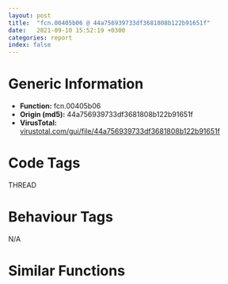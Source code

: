 ```yaml
---
layout: post
title:  "fcn.00405b06 @ 44a756939733df3681808b122b91651f"
date:   2021-09-10 15:52:19 +0300
categories: report
index: false
---
```


# Generic Information
- **Function:** fcn.00405b06
- **Origin (md5):** 44a756939733df3681808b122b91651f
- **VirusTotal:** [virustotal.com/gui/file/44a756939733df3681808b122b91651f][virustotal_ref]

# Code Tags
<span class="tag" id="THREAD">THREAD</span>


# Behaviour Tags
<span class="bhv-tag" id="na">N/A</span>

# Similar Functions
<script type="text/javascript" src="https://www.gstatic.com/charts/loader.js"></script>
<script type="text/javascript">

    google.charts.load('current', {'packages':['corechart']});
    google.charts.setOnLoadCallback(drawChart);

    function drawChart() {
    var data = new google.visualization.DataTable();
        data.addColumn('number', 'X');
        data.addColumn('number', 'Y');
        data.addColumn({type: 'string', role: 'tooltip', 'p': {'html': true}});
        data.addColumn({'type': 'string', 'role': 'style'});
        
        data.addRows([
    [28.739412307739258, -756.7067260742188, '<b><a href="/report/fcn.00405b06@44a756939733df3681808b122b91651f">fcn.00405b06</a><br>@44a756939733df3681808b122b91651f</b><br>push 8<br>mov eax, 0x45178b<br>call fcn.0044b43d<br>mov edi, dword[0x477f88]<br>add edi, 0x10<br>mov dword[ebp-0x14], edi<br>xor ebx, ebx<br>push edi<br>mov dword[ebp-4], ebx<br>call dword[sym.imp.KERNEL32.dll_EnterCriticalSection]<br>mov byte[ebp-0x10], 1<br>call dword[sym.imp.KERNEL32.dll_GetCurrentThreadId]<br>mov esi, dword[0x477ff0]<br>mov ecx, dword[esi+8]<br>test ecx, ecx<br>jle 0x405b4f<br>mov edx, dword[esi]<br>cmp dword[edx], eax<br>je 0x405b52<br>inc ebx<br>add edx, 4<br>cmp ebx, ecx<br>jl 0x405b43<br>or ebx, 0xffffffff<br>cmp ebx, 0xffffffff<br>jne 0x405b5b<br>xor esi, esi<br>jmp 0x405b62<br>call fcn.00405a68<br>mov esi, eax<br>push edi<br>call dword[sym.imp.KERNEL32.dll_LeaveCriticalSection]<br>mov eax, esi<br>call fcn.0044b515<br>ret <br><eoc> ', 'point { fill-color: #e0440e; }'],
[-5.29856538772583, 440.8980407714844, '<b><a href="/report/fcn.00406d4f@f5b8476c36459986b226c45654aeb016">fcn.00406d4f</a><br>@f5b8476c36459986b226c45654aeb016</b><br>push 8<br>mov eax, 0x45b1b9<br>call fcn.00454e47<br>mov edi, dword[0x480fc8]<br>add edi, 0x10<br>mov dword[ebp-0x14], edi<br>xor ebx, ebx<br>push edi<br>mov dword[ebp-4], ebx<br>call dword[sym.imp.KERNEL32.dll_EnterCriticalSection]<br>mov byte[ebp-0x10], 1<br>call dword[sym.imp.KERNEL32.dll_GetCurrentThreadId]<br>mov esi, dword[0x481030]<br>mov ecx, dword[esi+8]<br>test ecx, ecx<br>jle 0x406d98<br>mov edx, dword[esi]<br>cmp dword[edx], eax<br>je 0x406d9b<br>inc ebx<br>add edx, 4<br>cmp ebx, ecx<br>jl 0x406d8c<br>or ebx, 0xffffffff<br>cmp ebx, 0xffffffff<br>jne 0x406da4<br>xor esi, esi<br>jmp 0x406dab<br>call fcn.00406cb1<br>mov esi, eax<br>push edi<br>call dword[sym.imp.KERNEL32.dll_LeaveCriticalSection]<br>mov eax, esi<br>call fcn.00454f1f<br>ret <br><eoc> ', 'null'],
[392.65350341796875, 433.5162048339844, '<b><a href="/report/fcn.00405b06@a314f14b11fc4f772a3e30c11b5cb1d4">fcn.00405b06</a><br>@a314f14b11fc4f772a3e30c11b5cb1d4</b><br>push 8<br>mov eax, 0x45178b<br>call fcn.0044b43d<br>mov edi, dword[0x477f88]<br>add edi, 0x10<br>mov dword[ebp-0x14], edi<br>xor ebx, ebx<br>push edi<br>mov dword[ebp-4], ebx<br>call dword[sym.imp.KERNEL32.dll_EnterCriticalSection]<br>mov byte[ebp-0x10], 1<br>call dword[sym.imp.KERNEL32.dll_GetCurrentThreadId]<br>mov esi, dword[0x477ff0]<br>mov ecx, dword[esi+8]<br>test ecx, ecx<br>jle 0x405b4f<br>mov edx, dword[esi]<br>cmp dword[edx], eax<br>je 0x405b52<br>inc ebx<br>add edx, 4<br>cmp ebx, ecx<br>jl 0x405b43<br>or ebx, 0xffffffff<br>cmp ebx, 0xffffffff<br>jne 0x405b5b<br>xor esi, esi<br>jmp 0x405b62<br>call fcn.00405a68<br>mov esi, eax<br>push edi<br>call dword[sym.imp.KERNEL32.dll_LeaveCriticalSection]<br>mov eax, esi<br>call fcn.0044b515<br>ret <br><eoc> ', 'null'],
[654.5335693359375, 181.49478149414062, '<b><a href="/report/fcn.00405b06@e3d061f479f25b8f541d0905c967999c">fcn.00405b06</a><br>@e3d061f479f25b8f541d0905c967999c</b><br>push 8<br>mov eax, 0x45178b<br>call fcn.0044b43d<br>mov edi, dword[0x477f88]<br>add edi, 0x10<br>mov dword[ebp-0x14], edi<br>xor ebx, ebx<br>push edi<br>mov dword[ebp-4], ebx<br>call dword[sym.imp.KERNEL32.dll_EnterCriticalSection]<br>mov byte[ebp-0x10], 1<br>call dword[sym.imp.KERNEL32.dll_GetCurrentThreadId]<br>mov esi, dword[0x477ff0]<br>mov ecx, dword[esi+8]<br>test ecx, ecx<br>jle 0x405b4f<br>mov edx, dword[esi]<br>cmp dword[edx], eax<br>je 0x405b52<br>inc ebx<br>add edx, 4<br>cmp ebx, ecx<br>jl 0x405b43<br>or ebx, 0xffffffff<br>cmp ebx, 0xffffffff<br>jne 0x405b5b<br>xor esi, esi<br>jmp 0x405b62<br>call fcn.00405a68<br>mov esi, eax<br>push edi<br>call dword[sym.imp.KERNEL32.dll_LeaveCriticalSection]<br>mov eax, esi<br>call fcn.0044b515<br>ret <br><eoc> ', 'null'],
[137.60879516601562, 131.27407836914062, '<b><a href="/report/fcn.00405b06@b8b9cf6862b0d68d10750002e5baaf97">fcn.00405b06</a><br>@b8b9cf6862b0d68d10750002e5baaf97</b><br>push 8<br>mov eax, 0x45178b<br>call fcn.0044b43d<br>mov edi, dword[0x477f88]<br>add edi, 0x10<br>mov dword[ebp-0x14], edi<br>xor ebx, ebx<br>push edi<br>mov dword[ebp-4], ebx<br>call dword[sym.imp.KERNEL32.dll_EnterCriticalSection]<br>mov byte[ebp-0x10], 1<br>call dword[sym.imp.KERNEL32.dll_GetCurrentThreadId]<br>mov esi, dword[0x477ff0]<br>mov ecx, dword[esi+8]<br>test ecx, ecx<br>jle 0x405b4f<br>mov edx, dword[esi]<br>cmp dword[edx], eax<br>je 0x405b52<br>inc ebx<br>add edx, 4<br>cmp ebx, ecx<br>jl 0x405b43<br>or ebx, 0xffffffff<br>cmp ebx, 0xffffffff<br>jne 0x405b5b<br>xor esi, esi<br>jmp 0x405b62<br>call fcn.00405a68<br>mov esi, eax<br>push edi<br>call dword[sym.imp.KERNEL32.dll_LeaveCriticalSection]<br>mov eax, esi<br>call fcn.0044b515<br>ret <br><eoc> ', 'null'],
[176.01968383789062, 770.2589111328125, '<b><a href="/report/fcn.00405b06@c6d5547a6b11db0106596d8a93b709be">fcn.00405b06</a><br>@c6d5547a6b11db0106596d8a93b709be</b><br>push 8<br>mov eax, 0x45178b<br>call fcn.0044b43d<br>mov edi, dword[0x477f88]<br>add edi, 0x10<br>mov dword[ebp-0x14], edi<br>xor ebx, ebx<br>push edi<br>mov dword[ebp-4], ebx<br>call dword[sym.imp.KERNEL32.dll_EnterCriticalSection]<br>mov byte[ebp-0x10], 1<br>call dword[sym.imp.KERNEL32.dll_GetCurrentThreadId]<br>mov esi, dword[0x477ff0]<br>mov ecx, dword[esi+8]<br>test ecx, ecx<br>jle 0x405b4f<br>mov edx, dword[esi]<br>cmp dword[edx], eax<br>je 0x405b52<br>inc ebx<br>add edx, 4<br>cmp ebx, ecx<br>jl 0x405b43<br>or ebx, 0xffffffff<br>cmp ebx, 0xffffffff<br>jne 0x405b5b<br>xor esi, esi<br>jmp 0x405b62<br>call fcn.00405a68<br>mov esi, eax<br>push edi<br>call dword[sym.imp.KERNEL32.dll_LeaveCriticalSection]<br>mov eax, esi<br>call fcn.0044b515<br>ret <br><eoc> ', 'null'],
[-341.4139099121094, -543.9425048828125, '<b><a href="/report/fcn.00405ff9@c077742bdc6d4f2c0ca7d0e2a6a94acf">fcn.00405ff9</a><br>@c077742bdc6d4f2c0ca7d0e2a6a94acf</b><br>push 8<br>mov eax, 0x459e17<br>call fcn.00453ae0<br>mov edi, dword[0x47ff68]<br>add edi, 0x10<br>mov dword[ebp-0x14], edi<br>xor ebx, ebx<br>push edi<br>mov dword[ebp-4], ebx<br>call dword[sym.imp.KERNEL32.dll_EnterCriticalSection]<br>mov byte[ebp-0x10], 1<br>call dword[sym.imp.KERNEL32.dll_GetCurrentThreadId]<br>mov esi, dword[0x47ffd0]<br>mov ecx, dword[esi+8]<br>test ecx, ecx<br>jle 0x406042<br>mov edx, dword[esi]<br>cmp dword[edx], eax<br>je 0x406045<br>inc ebx<br>add edx, 4<br>cmp ebx, ecx<br>jl 0x406036<br>or ebx, 0xffffffff<br>cmp ebx, 0xffffffff<br>jne 0x40604e<br>xor esi, esi<br>jmp 0x406055<br>call fcn.00405f5b<br>mov esi, eax<br>push edi<br>call dword[sym.imp.KERNEL32.dll_LeaveCriticalSection]<br>mov eax, esi<br>call fcn.00453bb8<br>ret <br><eoc> ', 'null'],
[-396.9105224609375, -98.7349624633789, '<b><a href="/report/fcn.00405b06@7307643b343733b7fbd7b4b4fb482515">fcn.00405b06</a><br>@7307643b343733b7fbd7b4b4fb482515</b><br>push 8<br>mov eax, 0x45178b<br>call fcn.0044b43d<br>mov edi, dword[0x477f88]<br>add edi, 0x10<br>mov dword[ebp-0x14], edi<br>xor ebx, ebx<br>push edi<br>mov dword[ebp-4], ebx<br>call dword[sym.imp.KERNEL32.dll_EnterCriticalSection]<br>mov byte[ebp-0x10], 1<br>call dword[sym.imp.KERNEL32.dll_GetCurrentThreadId]<br>mov esi, dword[0x477ff0]<br>mov ecx, dword[esi+8]<br>test ecx, ecx<br>jle 0x405b4f<br>mov edx, dword[esi]<br>cmp dword[edx], eax<br>je 0x405b52<br>inc ebx<br>add edx, 4<br>cmp ebx, ecx<br>jl 0x405b43<br>or ebx, 0xffffffff<br>cmp ebx, 0xffffffff<br>jne 0x405b5b<br>xor esi, esi<br>jmp 0x405b62<br>call fcn.00405a68<br>mov esi, eax<br>push edi<br>call dword[sym.imp.KERNEL32.dll_LeaveCriticalSection]<br>mov eax, esi<br>call fcn.0044b515<br>ret <br><eoc> ', 'null'],
[-524.1171264648438, 394.8017578125, '<b><a href="/report/fcn.00405ff9@96a869ae624ddb4834a1d5a829f85469">fcn.00405ff9</a><br>@96a869ae624ddb4834a1d5a829f85469</b><br>push 8<br>mov eax, 0x459e17<br>call fcn.00453ae0<br>mov edi, dword[0x47ff68]<br>add edi, 0x10<br>mov dword[ebp-0x14], edi<br>xor ebx, ebx<br>push edi<br>mov dword[ebp-4], ebx<br>call dword[sym.imp.KERNEL32.dll_EnterCriticalSection]<br>mov byte[ebp-0x10], 1<br>call dword[sym.imp.KERNEL32.dll_GetCurrentThreadId]<br>mov esi, dword[0x47ffd0]<br>mov ecx, dword[esi+8]<br>test ecx, ecx<br>jle 0x406042<br>mov edx, dword[esi]<br>cmp dword[edx], eax<br>je 0x406045<br>inc ebx<br>add edx, 4<br>cmp ebx, ecx<br>jl 0x406036<br>or ebx, 0xffffffff<br>cmp ebx, 0xffffffff<br>jne 0x40604e<br>xor esi, esi<br>jmp 0x406055<br>call fcn.00405f5b<br>mov esi, eax<br>push edi<br>call dword[sym.imp.KERNEL32.dll_LeaveCriticalSection]<br>mov eax, esi<br>call fcn.00453bb8<br>ret <br><eoc> ', 'null'],
[365.6202087402344, -104.4664535522461, '<b><a href="/report/fcn.00405b06@146b14fc12cf789043a79d4f548a23bf">fcn.00405b06</a><br>@146b14fc12cf789043a79d4f548a23bf</b><br>push 8<br>mov eax, 0x45178b<br>call fcn.0044b43d<br>mov edi, dword[0x477f88]<br>add edi, 0x10<br>mov dword[ebp-0x14], edi<br>xor ebx, ebx<br>push edi<br>mov dword[ebp-4], ebx<br>call dword[sym.imp.KERNEL32.dll_EnterCriticalSection]<br>mov byte[ebp-0x10], 1<br>call dword[sym.imp.KERNEL32.dll_GetCurrentThreadId]<br>mov esi, dword[0x477ff0]<br>mov ecx, dword[esi+8]<br>test ecx, ecx<br>jle 0x405b4f<br>mov edx, dword[esi]<br>cmp dword[edx], eax<br>je 0x405b52<br>inc ebx<br>add edx, 4<br>cmp ebx, ecx<br>jl 0x405b43<br>or ebx, 0xffffffff<br>cmp ebx, 0xffffffff<br>jne 0x405b5b<br>xor esi, esi<br>jmp 0x405b62<br>call fcn.00405a68<br>mov esi, eax<br>push edi<br>call dword[sym.imp.KERNEL32.dll_LeaveCriticalSection]<br>mov eax, esi<br>call fcn.0044b515<br>ret <br><eoc> ', 'null'],
[-217.63406372070312, 178.48898315429688, '<b><a href="/report/fcn.00405b06@3d7f25d788af3e7f7707a736ac852465">fcn.00405b06</a><br>@3d7f25d788af3e7f7707a736ac852465</b><br>push 8<br>mov eax, 0x45178b<br>call fcn.0044b43d<br>mov edi, dword[0x477f88]<br>add edi, 0x10<br>mov dword[ebp-0x14], edi<br>xor ebx, ebx<br>push edi<br>mov dword[ebp-4], ebx<br>call dword[sym.imp.KERNEL32.dll_EnterCriticalSection]<br>mov byte[ebp-0x10], 1<br>call dword[sym.imp.KERNEL32.dll_GetCurrentThreadId]<br>mov esi, dword[0x477ff0]<br>mov ecx, dword[esi+8]<br>test ecx, ecx<br>jle 0x405b4f<br>mov edx, dword[esi]<br>cmp dword[edx], eax<br>je 0x405b52<br>inc ebx<br>add edx, 4<br>cmp ebx, ecx<br>jl 0x405b43<br>or ebx, 0xffffffff<br>cmp ebx, 0xffffffff<br>jne 0x405b5b<br>xor esi, esi<br>jmp 0x405b62<br>call fcn.00405a68<br>mov esi, eax<br>push edi<br>call dword[sym.imp.KERNEL32.dll_LeaveCriticalSection]<br>mov eax, esi<br>call fcn.0044b515<br>ret <br><eoc> ', 'null'],
[-684.375, -344.3076477050781, '<b><a href="/report/fcn.00405b5c@e16f74a2849182d98050864255e902f8">fcn.00405b5c</a><br>@e16f74a2849182d98050864255e902f8</b><br>push 8<br>mov eax, 0x452f47<br>call fcn.0044cbf0<br>mov edi, dword[0x478f68]<br>add edi, 0x10<br>mov dword[ebp-0x14], edi<br>xor ebx, ebx<br>push edi<br>mov dword[ebp-4], ebx<br>call dword[sym.imp.KERNEL32.dll_EnterCriticalSection]<br>mov byte[ebp-0x10], 1<br>call dword[sym.imp.KERNEL32.dll_GetCurrentThreadId]<br>mov esi, dword[0x478fd0]<br>mov ecx, dword[esi+8]<br>test ecx, ecx<br>jle 0x405ba5<br>mov edx, dword[esi]<br>cmp dword[edx], eax<br>je 0x405ba8<br>inc ebx<br>add edx, 4<br>cmp ebx, ecx<br>jl 0x405b99<br>or ebx, 0xffffffff<br>cmp ebx, 0xffffffff<br>jne 0x405bb1<br>xor esi, esi<br>jmp 0x405bb8<br>call fcn.00405abe<br>mov esi, eax<br>push edi<br>call dword[sym.imp.KERNEL32.dll_LeaveCriticalSection]<br>mov eax, esi<br>call fcn.0044ccc8<br>ret <br><eoc> ', 'null'],
[-285.8121643066406, 692.2230224609375, '<b><a href="/report/fcn.00406329@20a93604f17ee6f3c2aa7b1f7a497fcf">fcn.00406329</a><br>@20a93604f17ee6f3c2aa7b1f7a497fcf</b><br>push 8<br>mov eax, 0x45ee26<br>call fcn.00458aa1<br>mov edi, dword[0x484fa8]<br>add edi, 0x10<br>mov dword[ebp-0x14], edi<br>xor ebx, ebx<br>push edi<br>mov dword[ebp-4], ebx<br>call dword[sym.imp.KERNEL32.dll_EnterCriticalSection]<br>mov byte[ebp-0x10], 1<br>call dword[sym.imp.KERNEL32.dll_GetCurrentThreadId]<br>mov esi, dword[0x485010]<br>mov ecx, dword[esi+8]<br>test ecx, ecx<br>jle 0x406372<br>mov edx, dword[esi]<br>cmp dword[edx], eax<br>je 0x406375<br>inc ebx<br>add edx, 4<br>cmp ebx, ecx<br>jl 0x406366<br>or ebx, 0xffffffff<br>cmp ebx, 0xffffffff<br>jne 0x40637e<br>xor esi, esi<br>jmp 0x406385<br>call fcn.0040628b<br>mov esi, eax<br>push edi<br>call dword[sym.imp.KERNEL32.dll_LeaveCriticalSection]<br>mov eax, esi<br>call fcn.00458b79<br>ret <br><eoc> ', 'null'],
[413.4498596191406, -529.6295776367188, '<b><a href="/report/fcn.00405b06@9571c7458fae91969aaed3955e433f49">fcn.00405b06</a><br>@9571c7458fae91969aaed3955e433f49</b><br>push 8<br>mov eax, 0x45178b<br>call fcn.0044b43d<br>mov edi, dword[0x477f88]<br>add edi, 0x10<br>mov dword[ebp-0x14], edi<br>xor ebx, ebx<br>push edi<br>mov dword[ebp-4], ebx<br>call dword[sym.imp.KERNEL32.dll_EnterCriticalSection]<br>mov byte[ebp-0x10], 1<br>call dword[sym.imp.KERNEL32.dll_GetCurrentThreadId]<br>mov esi, dword[0x477ff0]<br>mov ecx, dword[esi+8]<br>test ecx, ecx<br>jle 0x405b4f<br>mov edx, dword[esi]<br>cmp dword[edx], eax<br>je 0x405b52<br>inc ebx<br>add edx, 4<br>cmp ebx, ecx<br>jl 0x405b43<br>or ebx, 0xffffffff<br>cmp ebx, 0xffffffff<br>jne 0x405b5b<br>xor esi, esi<br>jmp 0x405b62<br>call fcn.00405a68<br>mov esi, eax<br>push edi<br>call dword[sym.imp.KERNEL32.dll_LeaveCriticalSection]<br>mov eax, esi<br>call fcn.0044b515<br>ret <br><eoc> ', 'null'],
[715.9535522460938, -236.32371520996094, '<b><a href="/report/fcn.00405b06@3aa98225e51cbcae2d334c8b6b4ed9fd">fcn.00405b06</a><br>@3aa98225e51cbcae2d334c8b6b4ed9fd</b><br>push 8<br>mov eax, 0x45178b<br>call fcn.0044b43d<br>mov edi, dword[0x477f88]<br>add edi, 0x10<br>mov dword[ebp-0x14], edi<br>xor ebx, ebx<br>push edi<br>mov dword[ebp-4], ebx<br>call dword[sym.imp.KERNEL32.dll_EnterCriticalSection]<br>mov byte[ebp-0x10], 1<br>call dword[sym.imp.KERNEL32.dll_GetCurrentThreadId]<br>mov esi, dword[0x477ff0]<br>mov ecx, dword[esi+8]<br>test ecx, ecx<br>jle 0x405b4f<br>mov edx, dword[esi]<br>cmp dword[edx], eax<br>je 0x405b52<br>inc ebx<br>add edx, 4<br>cmp ebx, ecx<br>jl 0x405b43<br>or ebx, 0xffffffff<br>cmp ebx, 0xffffffff<br>jne 0x405b5b<br>xor esi, esi<br>jmp 0x405b62<br>call fcn.00405a68<br>mov esi, eax<br>push edi<br>call dword[sym.imp.KERNEL32.dll_LeaveCriticalSection]<br>mov eax, esi<br>call fcn.0044b515<br>ret <br><eoc> ', 'null'],
[-741.065185546875, 85.2220230102539, '<b><a href="/report/fcn.00405ff9@505be53c36227b94e2fcc406f247f6e5">fcn.00405ff9</a><br>@505be53c36227b94e2fcc406f247f6e5</b><br>push 8<br>mov eax, 0x459e17<br>call fcn.00453ae0<br>mov edi, dword[0x47ff68]<br>add edi, 0x10<br>mov dword[ebp-0x14], edi<br>xor ebx, ebx<br>push edi<br>mov dword[ebp-4], ebx<br>call dword[sym.imp.KERNEL32.dll_EnterCriticalSection]<br>mov byte[ebp-0x10], 1<br>call dword[sym.imp.KERNEL32.dll_GetCurrentThreadId]<br>mov esi, dword[0x47ffd0]<br>mov ecx, dword[esi+8]<br>test ecx, ecx<br>jle 0x406042<br>mov edx, dword[esi]<br>cmp dword[edx], eax<br>je 0x406045<br>inc ebx<br>add edx, 4<br>cmp ebx, ecx<br>jl 0x406036<br>or ebx, 0xffffffff<br>cmp ebx, 0xffffffff<br>jne 0x40604e<br>xor esi, esi<br>jmp 0x406055<br>call fcn.00405f5b<br>mov esi, eax<br>push edi<br>call dword[sym.imp.KERNEL32.dll_LeaveCriticalSection]<br>mov eax, esi<br>call fcn.00453bb8<br>ret <br><eoc> ', 'null'],
[-52.4382438659668, -206.62925720214844, '<b><a href="/report/fcn.00405b06@e83552e81a6f265fd7baa50402d3d47d">fcn.00405b06</a><br>@e83552e81a6f265fd7baa50402d3d47d</b><br>push 8<br>mov eax, 0x45178b<br>call fcn.0044b43d<br>mov edi, dword[0x477f88]<br>add edi, 0x10<br>mov dword[ebp-0x14], edi<br>xor ebx, ebx<br>push edi<br>mov dword[ebp-4], ebx<br>call dword[sym.imp.KERNEL32.dll_EnterCriticalSection]<br>mov byte[ebp-0x10], 1<br>call dword[sym.imp.KERNEL32.dll_GetCurrentThreadId]<br>mov esi, dword[0x477ff0]<br>mov ecx, dword[esi+8]<br>test ecx, ecx<br>jle 0x405b4f<br>mov edx, dword[esi]<br>cmp dword[edx], eax<br>je 0x405b52<br>inc ebx<br>add edx, 4<br>cmp ebx, ecx<br>jl 0x405b43<br>or ebx, 0xffffffff<br>cmp ebx, 0xffffffff<br>jne 0x405b5b<br>xor esi, esi<br>jmp 0x405b62<br>call fcn.00405a68<br>mov esi, eax<br>push edi<br>call dword[sym.imp.KERNEL32.dll_LeaveCriticalSection]<br>mov eax, esi<br>call fcn.0044b515<br>ret <br><eoc> ', 'null'],
[47.150875091552734, -362.5478515625, '<b><a href="/report/fcn.00405b06@6e426bd8e348fab7a17ba317fb0f2d87">fcn.00405b06</a><br>@6e426bd8e348fab7a17ba317fb0f2d87</b><br>push 8<br>mov eax, 0x45178b<br>call fcn.0044b43d<br>mov edi, dword[0x477f88]<br>add edi, 0x10<br>mov dword[ebp-0x14], edi<br>xor ebx, ebx<br>push edi<br>mov dword[ebp-4], ebx<br>call dword[sym.imp.KERNEL32.dll_EnterCriticalSection]<br>mov byte[ebp-0x10], 1<br>call dword[sym.imp.KERNEL32.dll_GetCurrentThreadId]<br>mov esi, dword[0x477ff0]<br>mov ecx, dword[esi+8]<br>test ecx, ecx<br>jle 0x405b4f<br>mov edx, dword[esi]<br>cmp dword[edx], eax<br>je 0x405b52<br>inc ebx<br>add edx, 4<br>cmp ebx, ecx<br>jl 0x405b43<br>or ebx, 0xffffffff<br>cmp ebx, 0xffffffff<br>jne 0x405b5b<br>xor esi, esi<br>jmp 0x405b62<br>call fcn.00405a68<br>mov esi, eax<br>push edi<br>call dword[sym.imp.KERNEL32.dll_LeaveCriticalSection]<br>mov eax, esi<br>call fcn.0044b515<br>ret <br><eoc> ', 'null'],

        ]);

    var options = {
        title: 'Similarity Plot',
        legend: 'none',
        colors: ['#dedbd9', '#e6693e', '#ec8f6e', '#f3b49f', '#f6c7b6'],
        tooltip: {isHtml: true, trigger: 'both'},
        explorer: {
        actions: ["dragToZoom", "rightClickToReset"],
        },
        chartArea: {
        width: '80%',
        height: '80%'
        },
        width: '100%',
        height: '100%'
    };

    var chart = new google.visualization.ScatterChart(document.getElementById('chart_div'));

    chart.draw(data, options);
    }
    
</script>


<div id="chart_div" style="width: 100%px; height: 100%;"></div>

# Disassembled Code
{% highlight nasm %}

push 8
mov eax, 0x45178b
call fcn.0044b43d
mov edi, dword[0x477f88]
add edi, 0x10
mov dword[ebp-0x14], edi
xor ebx, ebx
push edi
mov dword[ebp-4], ebx
call dword[sym.imp.KERNEL32.dll_EnterCriticalSection]
mov byte[ebp-0x10], 1
call dword[sym.imp.KERNEL32.dll_GetCurrentThreadId]
mov esi, dword[0x477ff0]
mov ecx, dword[esi+8]
test ecx, ecx
jle 0x405b4f
mov edx, dword[esi]
cmp dword[edx], eax
je 0x405b52
inc ebx
add edx, 4
cmp ebx, ecx
jl 0x405b43
or ebx, 0xffffffff
cmp ebx, 0xffffffff
jne 0x405b5b
xor esi, esi
jmp 0x405b62
call fcn.00405a68
mov esi, eax
push edi
call dword[sym.imp.KERNEL32.dll_LeaveCriticalSection]
mov eax, esi
call fcn.0044b515
ret

{% endhighlight %}

[virustotal_ref]: https://www.virustotal.com/gui/file/44a756939733df3681808b122b91651f